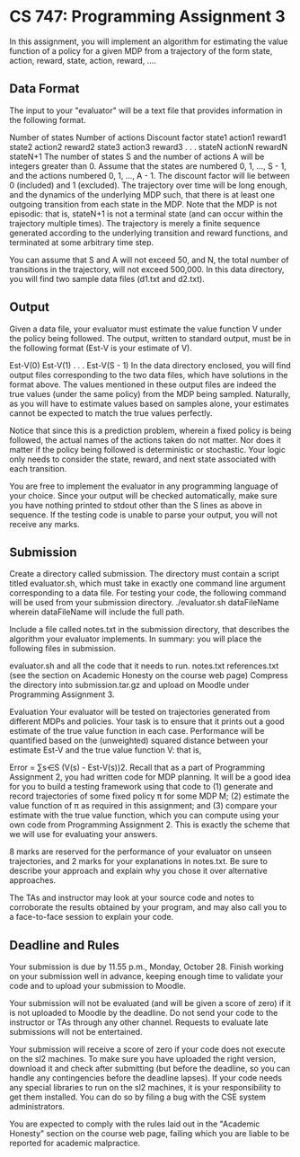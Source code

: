 # CS 747: Programming Assignment 3
In this assignment, you will implement an algorithm for estimating the value function of a policy for a given MDP from a trajectory of the form state, action, reward, state, action, reward, ….


## Data Format
The input to your "evaluator" will be a text file that provides information in the following format.

Number of states
Number of actions
Discount factor
state1 action1 reward1
state2 action2 reward2
state3 action3 reward3
.
.
.
stateN actionN rewardN
stateN+1
The number of states S and the number of actions A will be integers greater than 0. Assume that the states are numbered 0, 1, ..., S - 1, and the actions numbered 0, 1, ..., A - 1. The discount factor will lie between 0 (included) and 1 (excluded). The trajectory over time will be long enough, and the dynamics of the underlying MDP such, that there is at least one outgoing transition from each state in the MDP. Note that the MDP is not episodic: that is, stateN+1 is not a terminal state (and can occur within the trajectory multiple times). The trajectory is merely a finite sequence generated according to the underlying transition and reward functions, and terminated at some arbitrary time step.

You can assume that S and A will not exceed 50, and N, the total number of transitions in the trajectory, will not exceed 500,000. In this data directory, you will find two sample data files (d1.txt and d2.txt).


## Output
Given a data file, your evaluator must estimate the value function V under the policy being followed. The output, written to standard output, must be in the following format (Est-V is your estimate of V).

Est-V(0)
Est-V(1)
.
.
.
Est-V(S - 1)
In the data directory enclosed, you will find output files corresponding to the two data files, which have solutions in the format above. The values mentioned in these output files are indeed the true values (under the same policy) from the MDP being sampled. Naturally, as you will have to estimate values based on samples alone, your estimates cannot be expected to match the true values perfectly.

Notice that since this is a prediction problem, wherein a fixed policy is being followed, the actual names of the actions taken do not matter. Nor does it matter if the policy being followed is deterministic or stochastic. Your logic only needs to consider the state, reward, and next state associated with each transition.

You are free to implement the evaluator in any programming language of your choice. Since your output will be checked automatically, make sure you have nothing printed to stdout other than the S lines as above in sequence. If the testing code is unable to parse your output, you will not receive any marks.


## Submission
Create a directory called submission. The directory must contain a script titled evaluator.sh, which must take in exactly one command line argument corresponding to a data file. For testing your code, the following command will be used from your submission directory.
./evaluator.sh dataFileName
wherein dataFileName will include the full path.

Include a file called notes.txt in the submission directory, that describes the algorithm your evaluator implements. In summary: you will place the following files in submission.

evaluator.sh and all the code that it needs to run.
notes.txt
references.txt (see the section on Academic Honesty on the course web page)
Compress the directory into submission.tar.gz and upload on Moodle under Programming Assignment 3.


Evaluation
Your evaluator will be tested on trajectories generated from different MDPs and policies. Your task is to ensure that it prints out a good estimate of the true value function in each case. Performance will be quantified based on the (unweighted) squared distance between your estimate Est-V and the true value function V: that is,

Error = ∑s⋲S (V(s) - Est-V(s))2.
Recall that as a part of Programming Assignment 2, you had written code for MDP planning. It will be a good idea for you to build a testing framework using that code to (1) generate and record trajectories of some fixed policy π for some MDP M; (2) estimate the value function of π as required in this assignment; and (3) compare your estimate with the true value function, which you can compute using your own code from Programming Assignment 2. This is exactly the scheme that we will use for evaluating your answers.

8 marks are reserved for the performance of your evaluator on unseen trajectories, and 2 marks for your explanations in notes.txt. Be sure to describe your approach and explain why you chose it over alternative approaches.

The TAs and instructor may look at your source code and notes to corroborate the results obtained by your program, and may also call you to a face-to-face session to explain your code.


## Deadline and Rules
Your submission is due by 11.55 p.m., Monday, October 28. Finish working on your submission well in advance, keeping enough time to validate your code and to upload your submission to Moodle.

Your submission will not be evaluated (and will be given a score of zero) if it is not uploaded to Moodle by the deadline. Do not send your code to the instructor or TAs through any other channel. Requests to evaluate late submissions will not be entertained.

Your submission will receive a score of zero if your code does not execute on the sl2 machines. To make sure you have uploaded the right version, download it and check after submitting (but before the deadline, so you can handle any contingencies before the deadline lapses). If your code needs any special libraries to run on the sl2 machines, it is your responsibility to get them installed. You can do so by filing a bug with the CSE system administrators.

You are expected to comply with the rules laid out in the "Academic Honesty" section on the course web page, failing which you are liable to be reported for academic malpractice.
